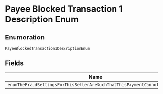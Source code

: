 
# Payee Blocked Transaction 1 Description Enum

## Enumeration

`PayeeBlockedTransaction1DescriptionEnum`

## Fields

| Name |
|  --- |
| `enumTheFraudSettingsForThisSellerAreSuchThatThisPaymentCannotBeExecuted` |

